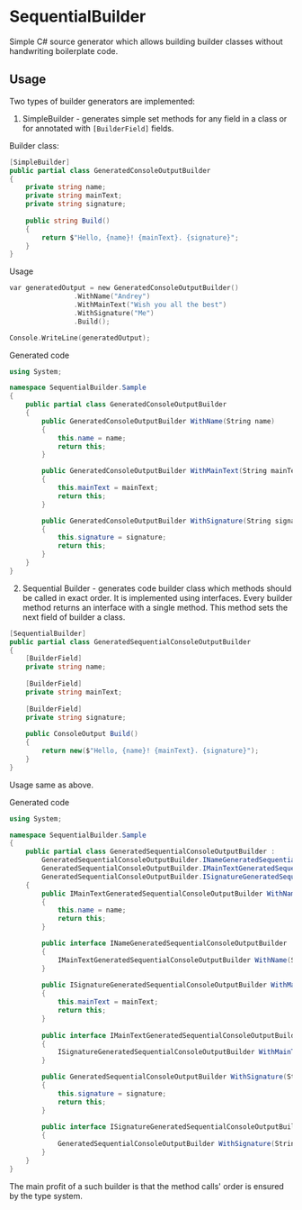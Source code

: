 # SequentialBuilder

Simple C#  source generator which allows building builder classes without handwriting boilerplate code.

## Usage

Two types of builder generators are implemented:

1. SimpleBuilder - generates simple set methods for any field in a class or for annotated with `[BuilderField]` fields.

Builder class:
```c#
[SimpleBuilder]
public partial class GeneratedConsoleOutputBuilder
{
    private string name;
    private string mainText;
    private string signature;
        
    public string Build()
    {
        return $"Hello, {name}! {mainText}. {signature}";
    }
}
```
Usage 
```c
var generatedOutput = new GeneratedConsoleOutputBuilder()
                .WithName("Andrey")
                .WithMainText("Wish you all the best")
                .WithSignature("Me")
                .Build();

Console.WriteLine(generatedOutput);
```

Generated code
```c#
using System;

namespace SequentialBuilder.Sample
{
    public partial class GeneratedConsoleOutputBuilder
    {
        public GeneratedConsoleOutputBuilder WithName(String name)
        {
            this.name = name;
            return this;
        }

        public GeneratedConsoleOutputBuilder WithMainText(String mainText)
        {
            this.mainText = mainText;
            return this;
        }

        public GeneratedConsoleOutputBuilder WithSignature(String signature)
        {
            this.signature = signature;
            return this;
        }
    }
}
```

2. Sequential Builder - generates code builder class which methods should be called in exact order. It is implemented using interfaces. Every builder method returns an interface with a single method. This method sets the next field of builder a class.

```c#
[SequentialBuilder]
public partial class GeneratedSequentialConsoleOutputBuilder
{
    [BuilderField]
    private string name;
        
    [BuilderField]
    private string mainText;
        
    [BuilderField]
    private string signature;
        
    public ConsoleOutput Build()
    {
        return new($"Hello, {name}! {mainText}. {signature}");
    }
}
```

Usage same as above.


Generated code

```c#
using System;

namespace SequentialBuilder.Sample
{
    public partial class GeneratedSequentialConsoleOutputBuilder :
        GeneratedSequentialConsoleOutputBuilder.INameGeneratedSequentialConsoleOutputBuilder,
        GeneratedSequentialConsoleOutputBuilder.IMainTextGeneratedSequentialConsoleOutputBuilder,
        GeneratedSequentialConsoleOutputBuilder.ISignatureGeneratedSequentialConsoleOutputBuilder
    {
        public IMainTextGeneratedSequentialConsoleOutputBuilder WithName(String name)
        {
            this.name = name;
            return this;
        }

        public interface INameGeneratedSequentialConsoleOutputBuilder
        {
            IMainTextGeneratedSequentialConsoleOutputBuilder WithName(String name);
        }
        
        public ISignatureGeneratedSequentialConsoleOutputBuilder WithMainText(String mainText)
        {
            this.mainText = mainText;
            return this;
        }
        
        public interface IMainTextGeneratedSequentialConsoleOutputBuilder
        {
            ISignatureGeneratedSequentialConsoleOutputBuilder WithMainText(String mainText);
        }

        public GeneratedSequentialConsoleOutputBuilder WithSignature(String signature)
        {
            this.signature = signature;
            return this;
        }
        
        public interface ISignatureGeneratedSequentialConsoleOutputBuilder
        {
            GeneratedSequentialConsoleOutputBuilder WithSignature(String signature);
        }
    }
}
```

The main profit of a such builder is that the method calls' order is ensured by the type system.